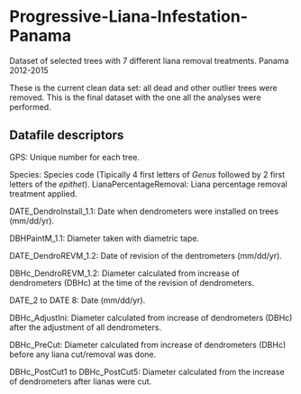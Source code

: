 # Progressive-Liana-Infestation-Panama
Dataset of selected trees with 7 different liana removal treatments. Panama 2012-2015

These is the current clean data set: all dead and other outlier trees were removed. This is the final dataset with the one all the analyses were performed. 

## Datafile descriptors
GPS: Unique number for each tree.

Species: Species code (Tipically 4 first letters of *Genus* followed by 2 first letters of the *epithet*). 
LianaPercentageRemoval: Liana percentage removal treatment applied. 

DATE_DendroInstall_1.1: Date when dendrometers were installed on trees (mm/dd/yr).

DBHPaintM_1.1: Diameter taken with diametric tape.

DATE_DendroREVM_1.2: Date of revision of the dentrometers (mm/dd/yr).

DBHc_DendroREVM_1.2: Diameter calculated from increase of dendrometers (DBHc) at the time of the revision of dendrometers. 

DATE_2 to DATE 8: Date (mm/dd/yr).

DBHc_AdjustIni: Diameter calculated from increase of dendrometers (DBHc) after the adjustment of all dendrometers.

DBHc_PreCut: Diameter calculated from increase of dendrometers (DBHc) before any liana cut/removal was done.

DBHc_PostCut1 to DBHc_PostCut5: Diameter calculated from the increase of dendrometers after lianas were cut. 

